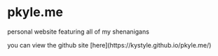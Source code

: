 # pkyle.me
<p>personal website featuring all of my shenanigans</p>
<p>you can view the github site [here](https://kystyle.github.io/pkyle.me/) </p>
